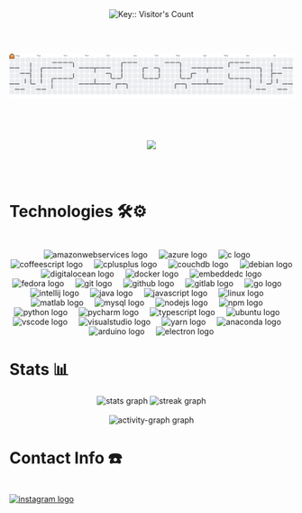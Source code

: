 <div align="center">
  <img src="https://profile-counter.deno.dev/jestiferharold/count.svg" alt="Key:: Visitor's Count" />
</div>

<br> <br>

<picture>
  <source media="(prefers-color-scheme: dark)" srcset="https://raw.githubusercontent.com/jestiferharold/jestiferharold/output/pacman-contribution-graph-dark.svg">
  <source media="(prefers-color-scheme: light)" srcset="https://raw.githubusercontent.com/jestiferharold/jestiferharold/output/pacman-contribution-graph.svg">
  <img alt="pacman contribution graph" src="https://raw.githubusercontent.com/jestiferharold/jestiferharold/output/pacman-contribution-graph.svg">
</picture>

<br> <br>
###

<div align="center">
  <img src="https://media1.tenor.com/m/lCdXYT4N8BAAAAAd/chainsaw-man-power.gif"  />
</div>

<br> <br>
###

<h1 align="left">Technologies 🛠️⚙️</h1>

###

<br clear="both">

<div align="center">
  <img src="https://cdn.jsdelivr.net/gh/devicons/devicon/icons/amazonwebservices/amazonwebservices-plain-wordmark.svg" height="40" alt="amazonwebservices logo"  />
<!--   <img width="12" /> -->
<!--   <img src="https://cdn.jsdelivr.net/gh/devicons/devicon/icons/appwrite/appwrite-original.svg" height="40" alt="appwrite logo"  /> -->
  <img width="12" />
  <img src="https://cdn.jsdelivr.net/gh/devicons/devicon/icons/azure/azure-original.svg" height="40" alt="azure logo"  />
<!--   <img width="12" /> -->
<!--   <img src="https://cdn.jsdelivr.net/gh/devicons/devicon/icons/blender/blender-original.svg" height="40" alt="blender logo"  /> -->
  <img width="12" />
  <img src="https://cdn.jsdelivr.net/gh/devicons/devicon/icons/c/c-original.svg" height="40" alt="c logo"  />
  <img width="12" />
  <img src="https://cdn.jsdelivr.net/gh/devicons/devicon/icons/coffeescript/coffeescript-original-wordmark.svg" height="40" alt="coffeescript logo"  />
  <img width="12" />
  <img src="https://cdn.jsdelivr.net/gh/devicons/devicon/icons/cplusplus/cplusplus-original.svg" height="40" alt="cplusplus logo"  />
  <img width="12" />
  <img src="https://cdn.jsdelivr.net/gh/devicons/devicon/icons/couchdb/couchdb-original.svg" height="40" alt="couchdb logo"  />
  <img width="12" />
  <img src="https://cdn.jsdelivr.net/gh/devicons/devicon/icons/debian/debian-original.svg" height="40" alt="debian logo"  />
  <img width="12" />
  <img src="https://cdn.jsdelivr.net/gh/devicons/devicon/icons/digitalocean/digitalocean-original.svg" height="40" alt="digitalocean logo"  />
  <img width="12" />
  <img src="https://cdn.jsdelivr.net/gh/devicons/devicon/icons/docker/docker-original.svg" height="40" alt="docker logo"  />
  <img width="12" />
  <img src="https://cdn.jsdelivr.net/gh/devicons/devicon/icons/embeddedc/embeddedc-original.svg" height="40" alt="embeddedc logo"  />
  <img width="12" />
  <img src="https://cdn.jsdelivr.net/gh/devicons/devicon/icons/fedora/fedora-plain.svg" height="40" alt="fedora logo"  />
  <img width="12" />
  <img src="https://cdn.jsdelivr.net/gh/devicons/devicon/icons/git/git-plain.svg" height="40" alt="git logo"  />
  <img width="12" />
  <img src="https://cdn.jsdelivr.net/gh/devicons/devicon/icons/github/github-original.svg" height="40" alt="github logo"  />
  <img width="12" />
  <img src="https://cdn.jsdelivr.net/gh/devicons/devicon/icons/gitlab/gitlab-original.svg" height="40" alt="gitlab logo"  />
  <img width="12" />
  <img src="https://cdn.jsdelivr.net/gh/devicons/devicon/icons/go/go-original.svg" height="40" alt="go logo"  />
<!--   <img width="12" /> -->
<!--   <img src="https://cdn.jsdelivr.net/gh/devicons/devicon/icons/google/google-original.svg" height="40" alt="google logo"  /> -->
  <img width="12" />
  <img src="https://cdn.jsdelivr.net/gh/devicons/devicon/icons/intellij/intellij-original.svg" height="40" alt="intellij logo"  />
  <img width="12" />
  <img src="https://cdn.jsdelivr.net/gh/devicons/devicon/icons/java/java-original.svg" height="40" alt="java logo"  />
  <img width="12" />
  <img src="https://cdn.jsdelivr.net/gh/devicons/devicon/icons/javascript/javascript-original.svg" height="40" alt="javascript logo"  />
<!--   <img width="12" /> -->
<!--   <img src="https://cdn.jsdelivr.net/gh/devicons/devicon/icons/jetbrains/jetbrains-original.svg" height="40" alt="jetbrains logo"  /> -->
<!--   <img width="12" /> -->
<!--   <img src="https://cdn.jsdelivr.net/gh/devicons/devicon/icons/kaggle/kaggle-original.svg" height="40" alt="kaggle logo"  /> -->
<!--   <img width="12" /> -->
<!--   <img src="https://cdn.jsdelivr.net/gh/devicons/devicon/icons/jupyter/jupyter-original.svg" height="40" alt="jupyter logo"  /> -->
  <img width="12" />
  <img src="https://cdn.jsdelivr.net/gh/devicons/devicon/icons/linux/linux-original.svg" height="40" alt="linux logo"  />
<!--   <img width="12" /> -->
<!--   <img src="https://cdn.jsdelivr.net/gh/devicons/devicon/icons/linkedin/linkedin-original.svg" height="40" alt="linkedin logo"  /> -->
<!--   <img width="12" /> -->
<!--   <img src="https://cdn.jsdelivr.net/gh/devicons/devicon/icons/lua/lua-original.svg" height="40" alt="lua logo"  /> -->
  <img width="12" />
  <img src="https://cdn.jsdelivr.net/gh/devicons/devicon/icons/matlab/matlab-original.svg" height="40" alt="matlab logo"  />
  <img width="12" />
  <img src="https://cdn.jsdelivr.net/gh/devicons/devicon/icons/mysql/mysql-original.svg" height="40" alt="mysql logo"  />
  <img width="12" />
  <img src="https://cdn.jsdelivr.net/gh/devicons/devicon/icons/nodejs/nodejs-original.svg" height="40" alt="nodejs logo"  />
  <img width="12" />
  <img src="https://cdn.jsdelivr.net/gh/devicons/devicon/icons/npm/npm-original-wordmark.svg" height="40" alt="npm logo"  />
<!--   <img width="12" /> -->
<!--   <img src="https://cdn.jsdelivr.net/gh/devicons/devicon/icons/opera/opera-original.svg" height="40" alt="opera logo"  /> -->
  <img width="12" />
  <img src="https://cdn.jsdelivr.net/gh/devicons/devicon/icons/python/python-original.svg" height="40" alt="python logo"  />
  <img width="12" />
  <img src="https://cdn.jsdelivr.net/gh/devicons/devicon/icons/pycharm/pycharm-original.svg" height="40" alt="pycharm logo"  />
  <img width="12" />
  <img src="https://cdn.jsdelivr.net/gh/devicons/devicon/icons/typescript/typescript-original.svg" height="40" alt="typescript logo"  />
  <img width="12" />
  <img src="https://cdn.jsdelivr.net/gh/devicons/devicon/icons/ubuntu/ubuntu-plain.svg" height="40" alt="ubuntu logo"  />
  <img width="12" />
  <img src="https://cdn.jsdelivr.net/gh/devicons/devicon/icons/vscode/vscode-original.svg" height="40" alt="vscode logo"  />
  <img width="12" />
  <img src="https://cdn.jsdelivr.net/gh/devicons/devicon/icons/visualstudio/visualstudio-plain.svg" height="40" alt="visualstudio logo"  />
  <img width="12" />
  <img src="https://cdn.jsdelivr.net/gh/devicons/devicon/icons/yarn/yarn-original.svg" height="40" alt="yarn logo"  />
  <img width="12" />
  <img src="https://cdn.simpleicons.org/anaconda/44A833" height="40" alt="anaconda logo"  />
  <img width="12" />
  <img src="https://cdn.simpleicons.org/arduino/00979D" height="40" alt="arduino logo"  />
  <img width="12" />
  <img src="https://cdn.simpleicons.org/electron/47848F" height="40" alt="electron logo"  />
<!--   <img width="12" /> -->
<!--   <img src="https://cdn.simpleicons.org/firefox/FF7139" height="40" alt="firefox logo"  /> -->
</div>

<h1 align="left">Stats 📊</h1>

<div align="center">  

  <img src="https://github-readme-stats.vercel.app/api?username=jestiferharold&hide_title=false&hide_rank=true&show_icons=false&include_all_commits=true&count_private=true&disable_animations=false&theme=maroongold&locale=en&hide_border=false&order=1&custom_title=Git%20Stats" height="150" alt="stats graph"  />
  <img src="https://streak-stats.demolab.com?user=jestiferharold&locale=de&mode=weekly&theme=aura&hide_border=false&border_radius=5&order=3" height="150" alt="streak graph"  />
 <br clear="both">
<br clear="both">

  <img src="https://github-readme-activity-graph.vercel.app/graph?username=jestiferharold&radius=16&theme=merko&area=true&order=5&hide_title=false&hide_border=false&custom_title=Sanjay's%20Activity%20Graph" height="300" alt="activity-graph graph"  />

</div>


<h1 align="left">Contact Info ☎️</h1>


<br clear="both">

<div align="left">
  <a href="https://www.instagram.com/ikykmenowshut/" target="_blank">
    <img src="https://raw.githubusercontent.com/maurodesouza/profile-readme-generator/master/src/assets/icons/social/instagram/default.svg" width="52" height="40" alt="instagram logo"  />
  </a>
<!--   <a href="mailto:sanjay.pandian@tutamail.com" target="_blank">
    <img src="https://raw.githubusercontent.com/maurodesouza/profile-readme-generator/master/src/assets/icons/social/tutanota/default.svg" width="52" height="40" alt="tutanota logo"  />
  </a> -->
</div>



